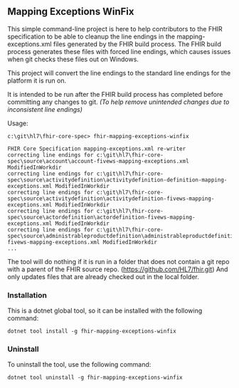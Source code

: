 ## Mapping Exceptions WinFix
This simple command-line project is here to help contributors to the FHIR specification to be able to cleanup the line endings 
in the mapping-exceptions.xml files generated by the FHIR build process. The FHIR build process generates these files with
forced line endings, which causes issues when git checks these files out on Windows.

This project will convert the line endings to the standard line endings for the platform it is run on.

It is intended to be run after the FHIR build process has completed before committing any changes to git.
*(To help remove unintended changes due to inconsistent line endings)*

Usage:
```
c:\git\hl7\fhir-core-spec> fhir-mapping-exceptions-winfix

FHIR Core Specification mapping-exceptions.xml re-writer
correcting line endings for c:\git\hl7\fhir-core-spec\source\account\account-fivews-mapping-exceptions.xml ModifiedInWorkdir
correcting line endings for c:\git\hl7\fhir-core-spec\source\activitydefinition\activitydefinition-definition-mapping-exceptions.xml ModifiedInWorkdir
correcting line endings for c:\git\hl7\fhir-core-spec\source\activitydefinition\activitydefinition-fivews-mapping-exceptions.xml ModifiedInWorkdir
correcting line endings for c:\git\hl7\fhir-core-spec\source\actordefinition\actordefinition-fivews-mapping-exceptions.xml ModifiedInWorkdir
correcting line endings for c:\git\hl7\fhir-core-spec\source\administrableproductdefinition\administrableproductdefinition-fivews-mapping-exceptions.xml ModifiedInWorkdir
...
```

The tool will do nothing if it is run in a folder that does not contain a git repo with a parent of the FHIR source repo.
(https://github.com/HL7/fhir.git)
And only updates files that are already checked out in the local folder.


### Installation
This is a dotnet global tool, so it can be installed with the following command:
```
dotnet tool install -g fhir-mapping-exceptions-winfix
```

### Uninstall
To uninstall the tool, use the following command:
```
dotnet tool uninstall -g fhir-mapping-exceptions-winfix
```

